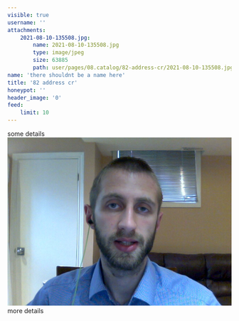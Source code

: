 ```yaml
---
visible: true
username: ''
attachments:
    2021-08-10-135508.jpg:
        name: 2021-08-10-135508.jpg
        type: image/jpeg
        size: 63885
        path: user/pages/08.catalog/82-address-cr/2021-08-10-135508.jpg
name: 'there shouldnt be a name here'
title: '82 address cr'
honeypot: ''
header_image: '0'
feed:
    limit: 10
---
```


some details
![](2021-08-10-135508.jpg)
more details